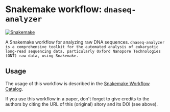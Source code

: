 # Snakemake workflow: `dnaseq-analyzer`

[![Snakemake](https://img.shields.io/badge/snakemake-≥6.3.0-brightgreen.svg)](https://snakemake.github.io)


A Snakemake workflow for analyzing raw DNA sequences. `dnaseq-analyzer is a comprehensive toolkit for the automated analysis of eukaryotic long-read sequencing data, particularly Oxford Nanopore Technologies (ONT) raw data, using Snakemake.`


## Usage

The usage of this workflow is described in the [Snakemake Workflow Catalog](https://snakemake.github.io/snakemake-workflow-catalog/?usage=<owner>%2F<repo>).

If you use this workflow in a paper, don't forget to give credits to the authors by citing the URL of this (original) <repo>sitory and its DOI (see above).
